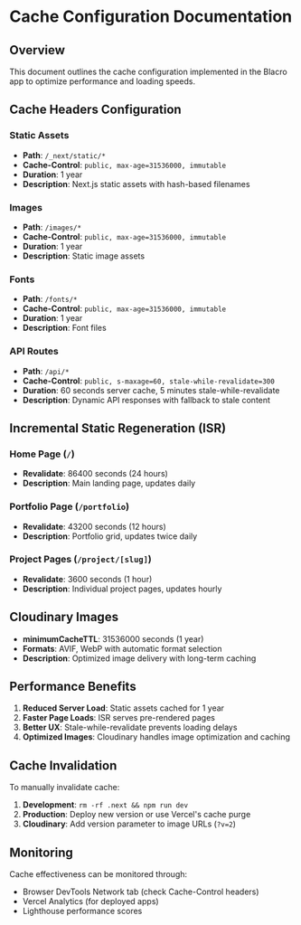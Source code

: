 # Cache Configuration Documentation

## Overview
This document outlines the cache configuration implemented in the Blacro app to optimize performance and loading speeds.

## Cache Headers Configuration

### Static Assets
- **Path**: `/_next/static/*`
- **Cache-Control**: `public, max-age=31536000, immutable`
- **Duration**: 1 year
- **Description**: Next.js static assets with hash-based filenames

### Images
- **Path**: `/images/*`
- **Cache-Control**: `public, max-age=31536000, immutable`
- **Duration**: 1 year
- **Description**: Static image assets

### Fonts
- **Path**: `/fonts/*`
- **Cache-Control**: `public, max-age=31536000, immutable`
- **Duration**: 1 year
- **Description**: Font files

### API Routes
- **Path**: `/api/*`
- **Cache-Control**: `public, s-maxage=60, stale-while-revalidate=300`
- **Duration**: 60 seconds server cache, 5 minutes stale-while-revalidate
- **Description**: Dynamic API responses with fallback to stale content

## Incremental Static Regeneration (ISR)

### Home Page (`/`)
- **Revalidate**: 86400 seconds (24 hours)
- **Description**: Main landing page, updates daily

### Portfolio Page (`/portfolio`)
- **Revalidate**: 43200 seconds (12 hours)
- **Description**: Portfolio grid, updates twice daily

### Project Pages (`/project/[slug]`)
- **Revalidate**: 3600 seconds (1 hour)
- **Description**: Individual project pages, updates hourly

## Cloudinary Images
- **minimumCacheTTL**: 31536000 seconds (1 year)
- **Formats**: AVIF, WebP with automatic format selection
- **Description**: Optimized image delivery with long-term caching

## Performance Benefits

1. **Reduced Server Load**: Static assets cached for 1 year
2. **Faster Page Loads**: ISR serves pre-rendered pages
3. **Better UX**: Stale-while-revalidate prevents loading delays
4. **Optimized Images**: Cloudinary handles image optimization and caching

## Cache Invalidation

To manually invalidate cache:
1. **Development**: `rm -rf .next && npm run dev`
2. **Production**: Deploy new version or use Vercel's cache purge
3. **Cloudinary**: Add version parameter to image URLs (`?v=2`)

## Monitoring

Cache effectiveness can be monitored through:
- Browser DevTools Network tab (check Cache-Control headers)
- Vercel Analytics (for deployed apps)
- Lighthouse performance scores